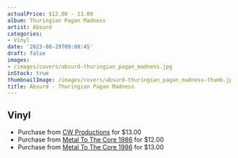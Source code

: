 ```yaml
---
actualPrice: $12.00 - 13.00
album: Thuringian Pagan Madness
artist: Absurd
categories:
- Vinyl
date: '2023-08-29T09:08:45'
draft: false
images:
- /images/covers/absurd-thuringian_pagan_madness.jpg
inStock: true
thumbnailImage: /images/covers/absurd-thuringian_pagan_madness-thumb.jpg
title: Absurd - Thuringian Pagan Madness
---
```


## Vinyl
* Purchase from [CW Productions](https://shop.cwproductions.net/products/absurd-thuringian-pagan-madness-7-ep-1) for $13.00
* Purchase from [Metal To The Core 1986](https://metaltothecore1986.com/shop/absurd-thuringian-pagan-madness-7-ep/) for $12.00
* Purchase from [Metal To The Core 1986](https://metaltothecore1986.com/shop/absurd-thuringian-pagan-madness-7-ep-white/) for $13.00
